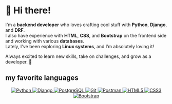 # 👋 Hi there!  

I'm a **backend developer** who loves crafting cool stuff with **Python**, **Django**, and **DRF**.  
I also have experience with **HTML**, **CSS**, and **Bootstrap** on the frontend side and working with various **databases**.  
Lately, I've been exploring **Linux systems**, and I’m absolutely loving it!  

Always excited to learn new skills, take on challenges, and grow as a developer. 🚀  

## my favorite languages
<p align="center">
  <a href="https://www.python.org">
    <img src="https://img.shields.io/badge/-Python-3776AB?logo=python&logoColor=white&style=flat-square" alt="Python">
  </a>
  <a href="https://www.djangoproject.com">
    <img src="https://img.shields.io/badge/-Django-092E20?logo=django&logoColor=white&style=flat-square" alt="Django">
  </a>
  <a href="https://www.postgresql.org">
    <img src="https://img.shields.io/badge/-PostgreSQL-336791?logo=postgresql&logoColor=white&style=flat-square" alt="PostgreSQL">
  </a>
  <a href="https://git-scm.com">
    <img src="https://img.shields.io/badge/-Git-F05032?logo=git&logoColor=white&style=flat-square" alt="Git">
  </a>
  <a href="https://www.postman.com">
    <img src="https://img.shields.io/badge/-Postman-FF6C37?logo=postman&logoColor=white&style=flat-square" alt="Postman">
  </a>
  <a href="https://developer.mozilla.org/en-US/docs/Web/HTML">
    <img src="https://img.shields.io/badge/-HTML5-E34F26?logo=html5&logoColor=white&style=flat-square" alt="HTML5">
  </a>
  <a href="https://developer.mozilla.org/en-US/docs/Web/CSS">
    <img src="https://img.shields.io/badge/-CSS3-1572B6?logo=css3&logoColor=white&style=flat-square" alt="CSS3">
  </a>
  <a href="https://getbootstrap.com">
    <img src="https://img.shields.io/badge/-Bootstrap-7952B3?logo=bootstrap&logoColor=white&style=flat-square" alt="Bootstrap">
  </a>
</p>


